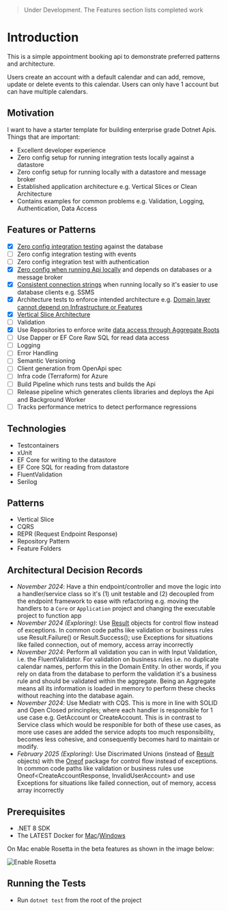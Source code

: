 > Under Development. The Features section lists completed work

# Introduction

This is a simple appointment booking api to demonstrate preferred patterns and architecture.

Users create an account with a default calendar and can add, remove, update or delete events to this calendar.
Users can only have 1 account but can have multiple calendars.

## Motivation

I want to have a starter template for building enterprise grade Dotnet Apis. Things that are important:

- Excellent developer experience
- Zero config setup for running integration tests locally against a datastore
- Zero config setup for running locally with a datastore and message broker
- Established application architecture e.g. Vertical Slices or Clean Architecture
- Contains examples for common problems e.g. Validation, Logging, Authentication, Data Access

## Features or Patterns

- [x] [Zero config integration testing](/tests/Web.Api.IntegrationTests/Helpers/AppointerWebApplicationFactory.cs) against the database
- [ ] Zero config integration testing with events
- [ ] Zero config integration test with authentication
- [x] [Zero config when running Api locally](/src/AppHost/Program.cs) and depends on databases or a message broker
- [x] [Consistent connection strings](/src/AppHost/Program.cs#L7) when running locally so it's easier to use database clients e.g. SSMS
- [x] Architecture tests to enforce intended architecture e.g. [Domain layer cannot depend on Infrastructure or Features](/tests/Web.Api.ArchitectureTests/DomainTests.cs)
- [x] [Vertical Slice Architecture](/src/Web.Api/Features/UserAccounts/CreateAccount.cs)
- [ ] Validation
- [x] Use Repositories to enforce write [data access through Aggregate Roots](/src/Web.Api/Infrastructure/Repositories/Repository.cs)
- [ ] Use Dapper or EF Core Raw SQL for read data access
- [ ] Logging
- [ ] Error Handling
- [ ] Semantic Versioning
- [ ] Client generation from OpenApi spec
- [ ] Infra code (Terraform) for Azure
- [ ] Build Pipeline which runs tests and builds the Api
- [ ] Release pipeline which generates clients libraries and deploys the Api and Background Worker
- [ ] Tracks performance metrics to detect performance regressions

## Technologies

- Testcontainers
- xUnit
- EF Core for writing to the datastore
- EF Core SQL for reading from datastore
- FluentValidation
- Serilog

## Patterns

- Vertical Slice
- CQRS
- REPR (Request Endpoint Response)
- Repository Pattern
- Feature Folders

## Architectural Decision Records

- _November 2024_: Have a thin endpoint/controller and move the logic into a handler/service class so it's (1) unit testable and (2) decoupled from the endpoint framework to ease with refactoring e.g. moving the handlers to a `Core` or `Application` project and changing the executable project to function app
- _November 2024 (Exploring)_: Use [Result](https://www.milanjovanovic.tech/blog/functional-error-handling-in-dotnet-with-the-result-pattern) objects for control flow instead of exceptions. In common code paths like validation or business rules use Result.Failure() or Result.Success(); use Exceptions for situations like failed connection, out of memory, access array incorrectly
- _November 2024_: Perform all validation you can in with Input Validation, i.e. the FluentValidator. For validation on business rules i.e. no duplicate calendar names, perform this in the Domain Entity. In other words, if you rely on data from the database to perform the validation it's a business rule and should be validated within the aggregate. Being an Aggregate means all its information is loaded in memory to perform these checks without reaching into the database again.
- _November 2024_: Use Mediatr with CQS. This is more in line with SOLID and Open Closed princinples; where each handler is responsible for 1 use case e.g. GetAccount or CreateAccount. This is in contrast to Service class which would be responible for both of these use cases, as more use cases are added the service adopts too much responsibility, becomes less cohesive, and consequently becomes hard to maintain or modify.
- _February 2025 (Exploring)_: Use Discrimated Unions (instead of [Result](https://www.milanjovanovic.tech/blog/functional-error-handling-in-dotnet-with-the-result-pattern) objects) with the [Oneof](https://github.com/mcintyre321/OneOf) package for control flow instead of exceptions. In common code paths like validation or business rules use Oneof<CreateAccountResponse, InvalidUserAccount> and use Exceptions for situations like failed connection, out of memory, access array incorrectly

## Prerequisites

- .NET 8 SDK
- The LATEST Docker
  for [Mac](https://docs.docker.com/desktop/install/mac-install/)/[Windows](https://docs.docker.com/desktop/install/windows-install/)

On Mac enable Rosetta in the beta features as shown in the image below:

![Enable Rosetta](./imgs/dockerForMac.png)

## Running the Tests

- Run `dotnet test` from the root of the project

